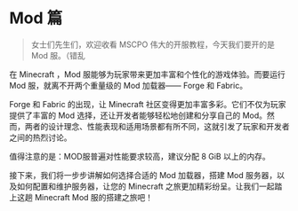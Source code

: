 # Mod 篇

>女士们先生们，欢迎收看 MSCPO 伟大的开服教程，今天我们要开的是 Mod 服。（错乱

在 Minecraft ，Mod 服能够为玩家带来更加丰富和个性化的游戏体验。而要运行 Mod 服，就离不开两个重量级的 Mod 加载器—— Forge 和 Fabric。

Forge 和 Fabric 的出现，让 Minecraft 社区变得更加丰富多彩。它们不仅为玩家提供了丰富的 Mod 选择，还让开发者能够轻松地创建和分享自己的 Mod。然而，两者的设计理念、性能表现和适用场景都有所不同，这就引发了玩家和开发者之间的热烈讨论。

值得注意的是：MOD服普遍对性能要求较高，建议分配 8 GiB 以上的内存。

接下来，我们将一步步讲解如何选择合适的 Mod 加载器，搭建 Mod 服务器，以及如何配置和维护服务器，让您的 Minecraft 之旅更加精彩纷呈。让我们一起踏上这趟 Minecraft Mod 服的搭建之旅吧！
